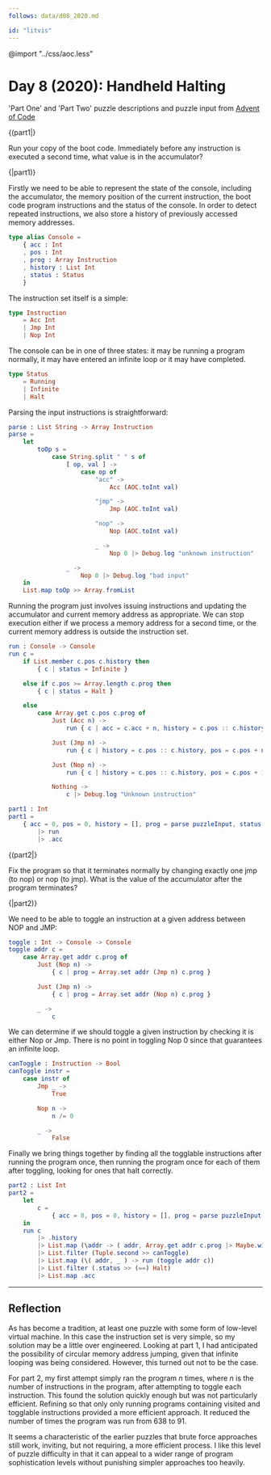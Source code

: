```yaml
---
follows: data/d08_2020.md

id: "litvis"
---
```


@import "../css/aoc.less"

# Day 8 (2020): Handheld Halting

'Part One' and 'Part Two' puzzle descriptions and puzzle input from [Advent of Code](https://adventofcode.com/2020/day/8)

{(part1|}

Run your copy of the boot code. Immediately before any instruction is executed a second time, what value is in the accumulator?

{|part1)}

Firstly we need to be able to represent the state of the console, including the accumulator, the memory position of the current instruction, the boot code program instructions and the status of the console. In order to detect repeated instructions, we also store a history of previously accessed memory addresses.

```elm {l}
type alias Console =
    { acc : Int
    , pos : Int
    , prog : Array Instruction
    , history : List Int
    , status : Status
    }
```

The instruction set itself is a simple:

```elm {l}
type Instruction
    = Acc Int
    | Jmp Int
    | Nop Int
```

The console can be in one of three states: it may be running a program normally, it may have entered an infinite loop or it may have completed.

```elm {l}
type Status
    = Running
    | Infinite
    | Halt
```

Parsing the input instructions is straightforward:

```elm {l}
parse : List String -> Array Instruction
parse =
    let
        toOp s =
            case String.split " " s of
                [ op, val ] ->
                    case op of
                        "acc" ->
                            Acc (AOC.toInt val)

                        "jmp" ->
                            Jmp (AOC.toInt val)

                        "nop" ->
                            Nop (AOC.toInt val)

                        _ ->
                            Nop 0 |> Debug.log "unknown instruction"

                _ ->
                    Nop 0 |> Debug.log "bad input"
    in
    List.map toOp >> Array.fromList
```

Running the program just involves issuing instructions and updating the accumulator and current memory address as appropriate. We can stop execution either if we process a memory address for a second time, or the current memory address is outside the instruction set.

```elm {l}
run : Console -> Console
run c =
    if List.member c.pos c.history then
        { c | status = Infinite }

    else if c.pos >= Array.length c.prog then
        { c | status = Halt }

    else
        case Array.get c.pos c.prog of
            Just (Acc n) ->
                run { c | acc = c.acc + n, history = c.pos :: c.history, pos = c.pos + 1 }

            Just (Jmp n) ->
                run { c | history = c.pos :: c.history, pos = c.pos + n }

            Just (Nop n) ->
                run { c | history = c.pos :: c.history, pos = c.pos + 1 }

            Nothing ->
                c |> Debug.log "Unknown instruction"
```

```elm {l r}
part1 : Int
part1 =
    { acc = 0, pos = 0, history = [], prog = parse puzzleInput, status = Running }
        |> run
        |> .acc
```

{(part2|}

Fix the program so that it terminates normally by changing exactly one jmp (to nop) or nop (to jmp). What is the value of the accumulator after the program terminates?

{|part2)}

We need to be able to toggle an instruction at a given address between NOP and JMP:

```elm {l}
toggle : Int -> Console -> Console
toggle addr c =
    case Array.get addr c.prog of
        Just (Nop n) ->
            { c | prog = Array.set addr (Jmp n) c.prog }

        Just (Jmp n) ->
            { c | prog = Array.set addr (Nop n) c.prog }

        _ ->
            c
```

We can determine if we should toggle a given instruction by checking it is either Nop or Jmp. There is no point in toggling Nop 0 since that guarantees an infinite loop.

```elm {l}
canToggle : Instruction -> Bool
canToggle instr =
    case instr of
        Jmp _ ->
            True

        Nop n ->
            n /= 0

        _ ->
            False
```

Finally we bring things together by finding all the togglable instructions after running the program once, then running the program once for each of them after toggling, looking for ones that halt correctly.

```elm {l r}
part2 : List Int
part2 =
    let
        c =
            { acc = 0, pos = 0, history = [], prog = parse puzzleInput, status = Running }
    in
    run c
        |> .history
        |> List.map (\addr -> ( addr, Array.get addr c.prog |> Maybe.withDefault (Nop 0) ))
        |> List.filter (Tuple.second >> canToggle)
        |> List.map (\( addr, _ ) -> run (toggle addr c))
        |> List.filter (.status >> (==) Halt)
        |> List.map .acc
```

---

## Reflection

As has become a tradition, at least one puzzle with some form of low-level virtual machine. In this case the instruction set is very simple, so my solution may be a little over engineered. Looking at part 1, I had anticipated the possibility of circular memory address jumping, given that infinite looping was being considered. However, this turned out not to be the case.

For part 2, my first attempt simply ran the program _n_ times, where _n_ is the number of instructions in the program, after attempting to toggle each instruction. This found the solution quickly enough but was not particularly efficient. Refining so that only only running programs containing visited and togglable instructions provided a more efficient approach. It reduced the number of times the program was run from 638 to 91.

It seems a characteristic of the earlier puzzles that brute force approaches still work, inviting, but not requiring, a more efficient process. I like this level of puzzle difficulty in that it can appeal to a wider range of program sophistication levels without punishing simpler approaches too heavily.
